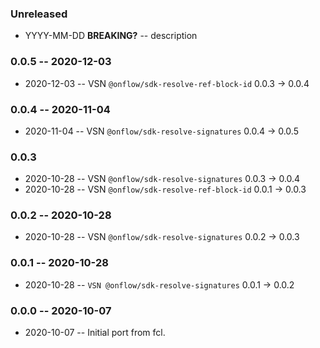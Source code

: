 ### Unreleased

- YYYY-MM-DD **BREAKING?** -- description

### 0.0.5 -- 2020-12-03

- 2020-12-03 -- VSN `@onflow/sdk-resolve-ref-block-id` 0.0.3 -> 0.0.4

### 0.0.4 -- 2020-11-04

- 2020-11-04 -- VSN `@onflow/sdk-resolve-signatures` 0.0.4 -> 0.0.5

### 0.0.3

- 2020-10-28 -- VSN `@onflow/sdk-resolve-signatures` 0.0.3 -> 0.0.4
- 2020-10-28 -- VSN `@onflow/sdk-resolve-ref-block-id` 0.0.1 -> 0.0.3

### 0.0.2 -- 2020-10-28

- 2020-10-28 -- VSN `@onflow/sdk-resolve-signatures` 0.0.2 -> 0.0.3

### 0.0.1 -- 2020-10-28

- 2020-10-28 -- `VSN @onflow/sdk-resolve-signatures` 0.0.1 -> 0.0.2

### 0.0.0 -- 2020-10-07

- 2020-10-07 -- Initial port from fcl.

